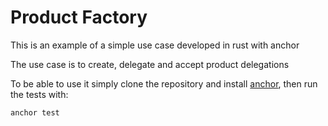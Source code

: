 # Product Factory

This is an example of a simple use case developed in rust with anchor 

The use case is to create, delegate and accept product delegations

To be able to use it simply clone the repository and install [anchor](https://project-serum.github.io/anchor/getting-started/installation.html), then run the tests with: 

```anchor test```
